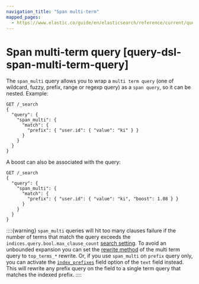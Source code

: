 ```yaml
---
navigation_title: "Span multi-term"
mapped_pages:
  - https://www.elastic.co/guide/en/elasticsearch/reference/current/query-dsl-span-multi-term-query.html
---
```


# Span multi-term query [query-dsl-span-multi-term-query]


The `span_multi` query allows you to wrap a `multi term query` (one of wildcard, fuzzy, prefix, range or regexp query) as a `span query`, so it can be nested. Example:

```console
GET /_search
{
  "query": {
    "span_multi": {
      "match": {
        "prefix": { "user.id": { "value": "ki" } }
      }
    }
  }
}
```

A boost can also be associated with the query:

```console
GET /_search
{
  "query": {
    "span_multi": {
      "match": {
        "prefix": { "user.id": { "value": "ki", "boost": 1.08 } }
      }
    }
  }
}
```

::::{warning}
`span_multi` queries will hit too many clauses failure if the number of terms that match the query exceeds the `indices.query.bool.max_clause_count` [search setting](/reference/elasticsearch/configuration-reference/search-settings.md). To avoid an unbounded expansion you can set the [rewrite method](/reference/query-languages/query-dsl/query-dsl-multi-term-rewrite.md) of the multi term query to `top_terms_*` rewrite. Or, if you use `span_multi` on `prefix` query only, you can activate the [`index_prefixes`](/reference/elasticsearch/mapping-reference/index-prefixes.md) field option of the `text` field instead. This will rewrite any prefix query on the field to a single term query that matches the indexed prefix.
::::


